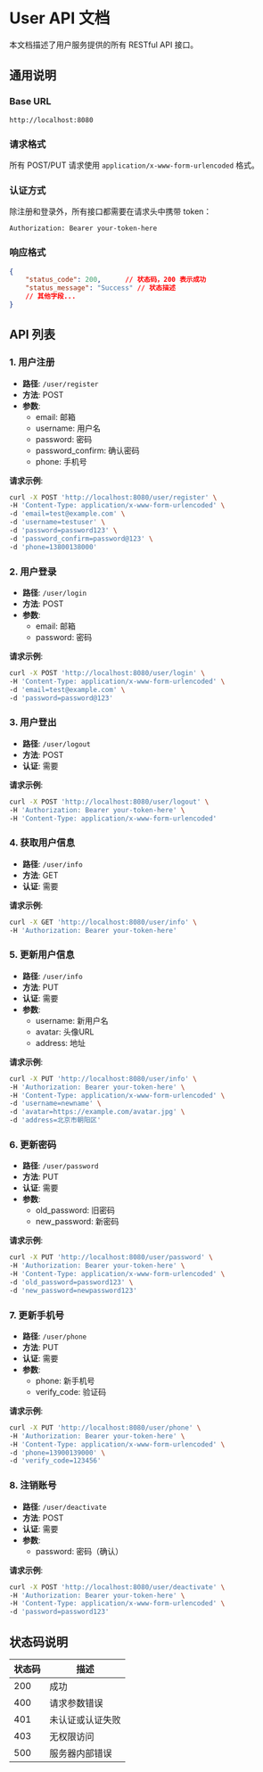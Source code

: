 # User API 文档

本文档描述了用户服务提供的所有 RESTful API 接口。

## 通用说明

### Base URL
```
http://localhost:8080
```

### 请求格式
所有 POST/PUT 请求使用 `application/x-www-form-urlencoded` 格式。

### 认证方式
除注册和登录外，所有接口都需要在请求头中携带 token：
```
Authorization: Bearer your-token-here
```

### 响应格式
```json
{
    "status_code": 200,      // 状态码，200 表示成功
    "status_message": "Success" // 状态描述
    // 其他字段...
}
```

## API 列表

### 1. 用户注册
- **路径**: `/user/register`
- **方法**: POST
- **参数**:
  - email: 邮箱
  - username: 用户名
  - password: 密码
  - password_confirm: 确认密码
  - phone: 手机号

**请求示例**:
```bash
curl -X POST 'http://localhost:8080/user/register' \
-H 'Content-Type: application/x-www-form-urlencoded' \
-d 'email=test@example.com' \
-d 'username=testuser' \
-d 'password=password123' \
-d 'password_confirm=password@123' \
-d 'phone=13800138000'
```

### 2. 用户登录
- **路径**: `/user/login`
- **方法**: POST
- **参数**:
  - email: 邮箱
  - password: 密码

**请求示例**:
```bash
curl -X POST 'http://localhost:8080/user/login' \
-H 'Content-Type: application/x-www-form-urlencoded' \
-d 'email=test@example.com' \
-d 'password=password@123'
```

### 3. 用户登出
- **路径**: `/user/logout`
- **方法**: POST
- **认证**: 需要

**请求示例**:
```bash
curl -X POST 'http://localhost:8080/user/logout' \
-H 'Authorization: Bearer your-token-here' \
-H 'Content-Type: application/x-www-form-urlencoded'
```

### 4. 获取用户信息
- **路径**: `/user/info`
- **方法**: GET
- **认证**: 需要

**请求示例**:
```bash
curl -X GET 'http://localhost:8080/user/info' \
-H 'Authorization: Bearer your-token-here'
```

### 5. 更新用户信息
- **路径**: `/user/info`
- **方法**: PUT
- **认证**: 需要
- **参数**:
  - username: 新用户名
  - avatar: 头像URL
  - address: 地址

**请求示例**:
```bash
curl -X PUT 'http://localhost:8080/user/info' \
-H 'Authorization: Bearer your-token-here' \
-H 'Content-Type: application/x-www-form-urlencoded' \
-d 'username=newname' \
-d 'avatar=https://example.com/avatar.jpg' \
-d 'address=北京市朝阳区'
```

### 6. 更新密码
- **路径**: `/user/password`
- **方法**: PUT
- **认证**: 需要
- **参数**:
  - old_password: 旧密码
  - new_password: 新密码

**请求示例**:
```bash
curl -X PUT 'http://localhost:8080/user/password' \
-H 'Authorization: Bearer your-token-here' \
-H 'Content-Type: application/x-www-form-urlencoded' \
-d 'old_password=password123' \
-d 'new_password=newpassword123'
```

### 7. 更新手机号
- **路径**: `/user/phone`
- **方法**: PUT
- **认证**: 需要
- **参数**:
  - phone: 新手机号
  - verify_code: 验证码

**请求示例**:
```bash
curl -X PUT 'http://localhost:8080/user/phone' \
-H 'Authorization: Bearer your-token-here' \
-H 'Content-Type: application/x-www-form-urlencoded' \
-d 'phone=13900139000' \
-d 'verify_code=123456'
```

### 8. 注销账号
- **路径**: `/user/deactivate`
- **方法**: POST
- **认证**: 需要
- **参数**:
  - password: 密码（确认）

**请求示例**:
```bash
curl -X POST 'http://localhost:8080/user/deactivate' \
-H 'Authorization: Bearer your-token-here' \
-H 'Content-Type: application/x-www-form-urlencoded' \
-d 'password=password123'
```

## 状态码说明

| 状态码 | 描述 |
|--------|------|
| 200 | 成功 |
| 400 | 请求参数错误 |
| 401 | 未认证或认证失败 |
| 403 | 无权限访问 |
| 500 | 服务器内部错误 |
